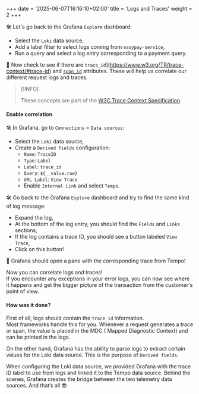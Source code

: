+++
date = '2025-06-07T16:16:10+02:00'
title = 'Logs and Traces'
weight = 2
+++

🛠️ Let's go back to the Grafana `Explore` dashboard:

* Select the ``Loki`` data source,
* Add a label filter to select logs coming from ``easypay-service``,
* Run a query and select a log entry corresponding to a payment query.

👀 Now check to see if there are
``trace_id``](https://www.w3.org/TR/trace-context/#trace-id) and [
``span_id``](https://www.w3.org/TR/trace-context/#parent-id) attributes.
These will help us correlate our different request logs and traces.

> [!INFO]
>
> These concepts are part of the [W3C Trace Context Specification](https://www.w3.org/TR/trace-context/).

#### Enable correlation

🛠️ In Grafana, go to `Connections` > `Data sources`:

* Select the `Loki` data source,
* Create a `Derived fields` configuration:
    * `Name`: `TraceID`
    * `Type`: `Label`
    * `Label`: `trace_id`
    * `Query`: `${__value.raw}`
    * `URL Label`: `View Trace`
    * Enable `Internal Link` and select `Tempo`.


🛠️ Go back to the Grafana `Explore` dashboard and try to find the same kind of log message:

* Expand the log,
* At the bottom of the log entry, you should find the `Fields` and `Links` sections,
* If the log contains a trace ID, you should see a button labeled `View Trace`,
* Click on this button!

👀 Grafana should open a pane with the corresponding trace from Tempo!

Now you can correlate logs and traces!  
If you encounter any exceptions in your error logs, you can now see where it happens and get the bigger picture of the
transaction from the customer's point of view.

#### How was it done?

First of all, logs should contain the `trace_id` information.  
Most frameworks handle this for you. Whenever a request generates a trace or span, the value is placed in the MDC (
Mapped Diagnostic Context) and can be printed in the logs.

On the other hand, Grafana has the ability to parse logs to extract certain values for the Loki data source. This is the
purpose of `Derived fields`.

When configuring the Loki data source, we provided Grafana with the trace ID label to use from logs and linked
it to the Tempo data source. Behind the scenes, Grafana creates the bridge between the two telemetry data sources. And
that’s all 😎